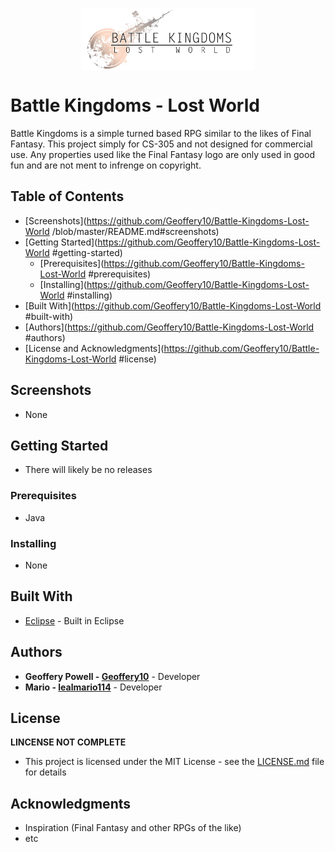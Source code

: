 <p align="center">
<img align="center" width="278" height="100" src="https://github.com/Geoffery10/Battle-Kingdoms-Lost-World/blob/master/images/graphics/Battle%20Kingdoms%20-%20Logo.jpg?raw=true">
</p>

# Battle Kingdoms - Lost World
Battle Kingdoms is a simple turned based RPG similar to the likes of Final Fantasy. This project simply for CS-305 and not designed for commercial use. Any properties used like the Final Fantasy logo are only used in good fun and are not ment to infrenge on copyright.

## Table of Contents
* [Screenshots](https://github.com/Geoffery10/Battle-Kingdoms-Lost-World
/blob/master/README.md#screenshots)
* [Getting Started](https://github.com/Geoffery10/Battle-Kingdoms-Lost-World
#getting-started)
  * [Prerequisites](https://github.com/Geoffery10/Battle-Kingdoms-Lost-World
#prerequisites)
  * [Installing](https://github.com/Geoffery10/Battle-Kingdoms-Lost-World
#installing)
* [Built With](https://github.com/Geoffery10/Battle-Kingdoms-Lost-World
#built-with)
* [Authors](https://github.com/Geoffery10/Battle-Kingdoms-Lost-World
#authors)
* [License and Acknowledgments](https://github.com/Geoffery10/Battle-Kingdoms-Lost-World
#license)

## Screenshots
* None

## Getting Started
* There will likely be no releases

### Prerequisites
* Java

### Installing
* None

## Built With

* [Eclipse](https://www.eclipse.org/photon/) - Built in Eclipse

## Authors

* **Geoffery Powell - [Geoffery10](https://github.com/Geoffery10)** - Developer
* **Mario - [lealmario114](https://github.com/lealmario114)** - Developer

## License

**LINCENSE NOT COMPLETE**
* This project is licensed under the MIT License - see the [LICENSE.md](LICENSE.md) file for details

## Acknowledgments

* Inspiration (Final Fantasy and other RPGs of the like)
* etc
